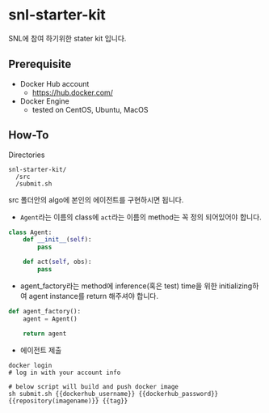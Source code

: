 # snl-starter-kit
SNL에 참여 하기위한 stater kit 입니다.

## Prerequisite

* Docker Hub account
   * https://hub.docker.com/
* Docker Engine
    * tested on CentOS, Ubuntu, MacOS
    
## How-To

Directories
```
snl-starter-kit/
  /src
  /submit.sh
```

src 폴더안의 algo에 본인의 에이전트를 구현하시면 됩니다.

* `Agent`라는 이름의 class에 `act`라는 이름의 method는 꼭 정의 되어있어야 합니다.
```python
class Agent:
    def __init__(self):
        pass

    def act(self, obs):
        pass
```

* agent_factory라는 method에 inference(혹은 test) time을 위한 initializing하여 agent instance를 return 해주셔야 합니다.
```python
def agent_factory():
    agent = Agent()

    return agent
```

* 에이전트 제출
```shell
docker login
# log in with your account info

# below script will build and push docker image
sh submit.sh {{dockerhub_username}} {{dockerhub_password}} {{repository(imagename)}} {{tag}}
```
